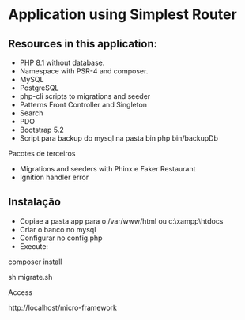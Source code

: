 # Application using Simplest Router

## Resources in this application:

- PHP 8.1 without database.
- Namespace with PSR-4 and composer.
- MySQL
- PostgreSQL
- php-cli scripts to migrations and seeder
- Patterns Front Controller and Singleton
- Search
- PDO
- Bootstrap 5.2
- Script para backup do mysql na pasta bin
    php bin/backupDb

Pacotes de terceiros

- Migrations and seeders with Phinx e Faker Restaurant
- Ignition handler error

## Instalação

- Copiae a pasta app para o /var/www/html ou c:\xampp\htdocs
- Criar o banco no mysql
- Configurar no config.php
- Execute:

composer install

sh migrate.sh

Access

http://localhost/micro-framework

